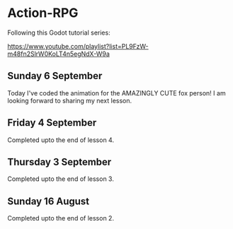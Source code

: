 # Action-RPG

Following this Godot tutorial series:

https://www.youtube.com/playlist?list=PL9FzW-m48fn2SlrW0KoLT4n5egNdX-W9a

## Sunday 6 September

Today I've coded the animation for the AMAZINGLY CUTE fox person! I am looking forward to sharing my next lesson.

## Friday 4 September

Completed upto the end of lesson 4.


## Thursday 3 September

Completed upto the end of lesson 3.

## Sunday 16 August

Completed upto the end of lesson 2.
